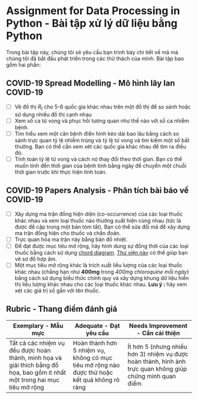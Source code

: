 # Assignment for Data Processing in Python - Bài tập xử lý dữ liệu bằng Python

Trong bài tập này, chúng tôi sẽ yêu cầu bạn trình bày chi tiết về mã mà chúng tôi đã bắt đầu phát triển trong các thử thách của mình. Bài tập bao gồm hai phần:

## COVID-19 Spread Modelling - Mô hình lây lan COVID-19

 - [ ] Vẽ đồ thị *R<sub>t</sub>* cho 5-6 quốc gia khác nhau trên một đồ thị để so sánh hoặc sử dụng nhiều đồ thị cạnh nhau
 - [ ] Xem số ca tử vong và phục hồi tương quan như thế nào với số ca nhiễm bệnh.
 - [ ] Tìm hiểu xem một căn bệnh điển hình kéo dài bao lâu bằng cách so sánh trực quan tỷ lệ nhiễm trùng và tỷ lệ tử vong và tìm kiếm một số bất thường. Bạn có thể cần xem xét các quốc gia khác nhau để tìm ra điều đó.
 - [ ] Tính toán tỷ lệ tử vong và cách nó thay đổi theo thời gian. Bạn có thể muốn tính đến thời gian của bệnh tính bằng ngày để chuyển một chuỗi thời gian trước khi thực hiện tính toán.

## COVID-19 Papers Analysis - Phân tích bài báo về COVID-19

- [ ] Xây dựng ma trận đồng hiện diện (co-occurrence) của các loại thuốc khác nhau và xem loại thuốc nào thường xuất hiện cùng nhau (tức là được đề cập trong một bản tóm tắt). Bạn có thể sửa đổi mã để xây dựng ma trận đồng hiện cho thuốc và chẩn đoán.
- [ ] Trực quan hóa ma trận này bằng bản đồ nhiệt.
- [ ] Để đạt được mục tiêu mở rộng, hãy hình dung sự đồng thời của các loại thuốc bằng cách sử dụng [chord diagram](https://en.wikipedia.org/wiki/Chord_diagram). [Thư viện này](https://pypi.org/project/chord/) có thể giúp bạn vẽ sơ đồ hợp âm.
- [ ] Một mục tiêu mở rộng khác là trích xuất liều lượng của các loại thuốc khác nhau (chẳng hạn như **400mg** trong _400mg chloroquine mỗi ngày_) bằng cách sử dụng biểu thức chính quy và xây dựng khung dữ liệu hiển thị liều lượng khác nhau cho các loại thuốc khác nhau. **Lưu ý :** hãy xem xét các giá trị số gần với tên thuốc.

## Rubric - Thang điểm đánh giá

Exemplary - Mẫu mực | Adequate - Đạt yêu cầu | Needs Improvement - Cẩn cải thiện
--- | --- | -- |
Tất cả các nhiệm vụ đều được hoàn thành, minh họa và giải thích bằng đồ họa, bao gồm ít nhất một trong hai mục tiêu mở rộng | Hoàn thành hơn 5 nhiệm vụ, không có mục tiêu mở rộng nào được thử hoặc kết quả không rõ ràng | Ít hơn 5 (nhưng nhiều hơn 3) nhiệm vụ được hoàn thành, hình ảnh trực quan không giúp chứng minh quan điểm
